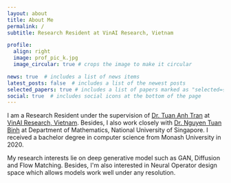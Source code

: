 ```yaml
---
layout: about
title: About Me
permalink: /
subtitle: Research Resident at VinAI Research, Vietnam

profile:
  align: right
  image: prof_pic_k.jpg
  image_circular: true # crops the image to make it circular

news: true  # includes a list of news items
latest_posts: false  # includes a list of the newest posts
selected_papers: true # includes a list of papers marked as "selected={true}"
social: true  # includes social icons at the bottom of the page
---
```


I am a Research Resident under the supervision of <a href='https://sites.google.com/site/anhttranusc/'>Dr. Tuan Anh Tran</a> at <a href='https://www.vinai.io/'>VinAI Research, Vietnam</a>. Besides, I also work closely with <a href='https://tbng.github.io/'>Dr. Nguyen Tuan Binh</a> at Department of Mathematics, National University of Singapore. I received a bachelor degree in computer science from Monash University in 2020.

My research interests lie on deep generative model such as GAN, Diffusion and Flow Matching. Besides, I'm also interested in Neural Operator design space which allows models work well under any resolution.


